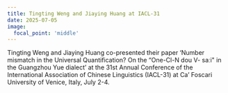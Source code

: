 ```yaml
---
title: Tingting Weng and Jiaying Huang at IACL-31
date: 2025-07-05
image:
  focal_point: 'middle'
---
```


Tingting Weng and Jiaying Huang co-presented their paper ‘Number mismatch in the Universal Quantification? On the “One-Cl-N dou V- saːi" in the Guangzhou Yue dialect’ at the 31st Annual Conference of the International Association of Chinese Linguistics (IACL-31) at Ca’ Foscari University of Venice, Italy, July 2-4.
<!--more-->

